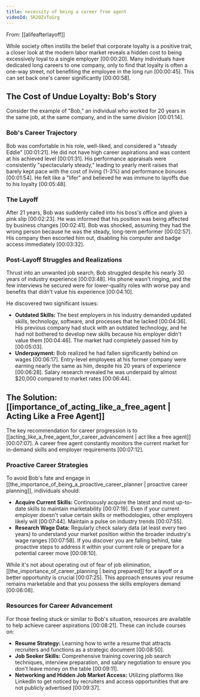 ```yaml
---
title: necessity of being a career free agent
videoId: 5R2OZvToGrg
---
```


From: [[alifeafterlayoff]] <br/> 

While society often instills the belief that corporate loyalty is a positive trait, a closer look at the modern labor market reveals a hidden cost to being excessively loyal to a single employer <a class="yt-timestamp" data-t="00:00:20">[00:00:20]</a>. Many individuals have dedicated long careers to one company, only to find that loyalty is often a one-way street, not benefiting the employee in the long run <a class="yt-timestamp" data-t="00:00:45">[00:00:45]</a>. This can set back one's career significantly <a class="yt-timestamp" data-t="00:00:58">[00:00:58]</a>.

## The Cost of Undue Loyalty: Bob's Story

Consider the example of "Bob," an individual who worked for 20 years in the same job, at the same company, and in the same division <a class="yt-timestamp" data-t="00:01:14">[00:01:14]</a>.

### Bob's Career Trajectory
Bob was comfortable in his role, well-liked, and considered a "steady Eddie" <a class="yt-timestamp" data-t="00:01:21">[00:01:21]</a>. He did not have high career aspirations and was content at his achieved level <a class="yt-timestamp" data-t="00:01:31">[00:01:31]</a>. His performance appraisals were consistently "spectacularly steady," leading to yearly merit raises that barely kept pace with the cost of living (1-3%) and performance bonuses <a class="yt-timestamp" data-t="00:01:54">[00:01:54]</a>. He felt like a "lifer" and believed he was immune to layoffs due to his loyalty <a class="yt-timestamp" data-t="00:05:48">[00:05:48]</a>.

### The Layoff
After 21 years, Bob was suddenly called into his boss's office and given a pink slip <a class="yt-timestamp" data-t="00:02:23">[00:02:23]</a>. He was informed that his position was being affected by business changes <a class="yt-timestamp" data-t="00:02:41">[00:02:41]</a>. Bob was shocked, assuming they had the wrong person because he was the steady, long-term performer <a class="yt-timestamp" data-t="00:02:57">[00:02:57]</a>. His company then escorted him out, disabling his computer and badge access immediately <a class="yt-timestamp" data-t="00:03:32">[00:03:32]</a>.

### Post-Layoff Struggles and Realizations
Thrust into an unwanted job search, Bob struggled despite his nearly 30 years of industry experience <a class="yt-timestamp" data-t="00:03:48">[00:03:48]</a>. His phone wasn't ringing, and the few interviews he secured were for lower-quality roles with worse pay and benefits that didn't value his experience <a class="yt-timestamp" data-t="00:04:10">[00:04:10]</a>.

He discovered two significant issues:
*   **Outdated Skills:** The best employers in his industry demanded updated skills, technology, software, and processes that he lacked <a class="yt-timestamp" data-t="00:04:36">[00:04:36]</a>. His previous company had stuck with an outdated technology, and he had not bothered to develop new skills because his employer didn't value them <a class="yt-timestamp" data-t="00:04:46">[00:04:46]</a>. The market had completely passed him by <a class="yt-timestamp" data-t="00:05:03">[00:05:03]</a>.
*   **Underpayment:** Bob realized he had fallen significantly behind on wages <a class="yt-timestamp" data-t="00:06:17">[00:06:17]</a>. Entry-level employees at his former company were earning nearly the same as him, despite his 20 years of experience <a class="yt-timestamp" data-t="00:06:28">[00:06:28]</a>. Salary research revealed he was underpaid by almost $20,000 compared to market rates <a class="yt-timestamp" data-t="00:06:44">[00:06:44]</a>.

## The Solution: [[importance_of_acting_like_a_free_agent | Acting Like a Free Agent]]

The key recommendation for career progression is to [[acting_like_a_free_agent_for_career_advancement | act like a free agent]] <a class="yt-timestamp" data-t="00:07:07">[00:07:07]</a>. A career free agent constantly monitors the current market for in-demand skills and employer requirements <a class="yt-timestamp" data-t="00:07:12">[00:07:12]</a>.

### Proactive Career Strategies
To avoid Bob's fate and engage in [[the_importance_of_being_a_proactive_career_planner | proactive career planning]], individuals should:
*   **Acquire Current Skills:** Continuously acquire the latest and most up-to-date skills to maintain marketability <a class="yt-timestamp" data-t="00:07:19">[00:07:19]</a>. Even if your current employer doesn't value certain skills or methodologies, other employers likely will <a class="yt-timestamp" data-t="00:07:44">[00:07:44]</a>. Maintain a pulse on industry trends <a class="yt-timestamp" data-t="00:07:55">[00:07:55]</a>.
*   **Research Wage Data:** Regularly check salary data (at least every two years) to understand your market position within the broader industry's wage ranges <a class="yt-timestamp" data-t="00:07:58">[00:07:58]</a>. If you discover you are falling behind, take proactive steps to address it within your current role or prepare for a potential career move <a class="yt-timestamp" data-t="00:08:10">[00:08:10]</a>.

While it's not about operating out of fear of job elimination, [[the_importance_of_career_planning | being prepared]] for a layoff or a better opportunity is crucial <a class="yt-timestamp" data-t="00:07:25">[00:07:25]</a>. This approach ensures your resume remains marketable and that you possess the skills employers demand <a class="yt-timestamp" data-t="00:06:08">[00:06:08]</a>.

### Resources for Career Advancement
For those feeling stuck or similar to Bob's situation, resources are available to help achieve career aspirations <a class="yt-timestamp" data-t="00:08:21">[00:08:21]</a>. These can include courses on:
*   **Resume Strategy:** Learning how to write a resume that attracts recruiters and functions as a strategic document <a class="yt-timestamp" data-t="00:08:50">[00:08:50]</a>.
*   **Job Seeker Skills:** Comprehensive training covering job search techniques, interview preparation, and salary negotiation to ensure you don't leave money on the table <a class="yt-timestamp" data-t="00:09:11">[00:09:11]</a>.
*   **Networking and Hidden Job Market Access:** Utilizing platforms like LinkedIn to get noticed by recruiters and access opportunities that are not publicly advertised <a class="yt-timestamp" data-t="00:09:37">[00:09:37]</a>.